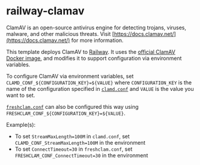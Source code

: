 # railway-clamav

ClamAV is an open-source antivirus engine for detecting trojans, viruses,
malware, and other malicious threats. Visit [https://docs.clamav.net/](https://docs.clamav.net/)
for more information.

This template deploys ClamAV to [Railway](https://railway.app/). It uses the
[official ClamAV Docker image](https://hub.docker.com/r/clamav/clamav/), and
modifies it to support configuration via environment variables.

To configure ClamAV via environment variables, set
`CLAMD_CONF_${CONFIGURATION_KEY}=${VALUE}` where `CONFIGURATION_KEY` is the
name of the configuration specified in [`clamd.conf`](https://linux.die.net/man/5/clamd.conf)
and `VALUE` is the value you want to set.

[`freshclam.conf`](https://linux.die.net/man/5/freshclam.conf) can also be
configured this way using `FRESHCLAM_CONF_${CONFIGURATION_KEY}=${VALUE}`.

Example(s):

- To set `StreamMaxLength=100M` in `clamd.conf`, set `CLAMD_CONF_StreamMaxLength=100M` in the environment
- To set `ConnectTimeout=30` in `freshclam.conf`, set `FRESHCLAM_CONF_ConnectTimeout=30` in the environment
